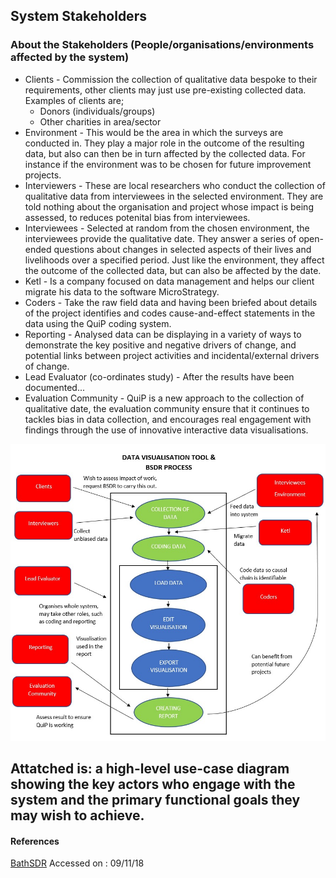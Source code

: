 ﻿## System Stakeholders

### About the Stakeholders (People/organisations/environments affected by the system)
- Clients - Commission the collection of qualitative data bespoke to their requirements, other clients may just use pre-existing collected data. Examples of clients are;
    - Donors (individuals/groups)
    - Other charities in area/sector
- Environment - This would be the area in which the surveys are conducted in. They play a major role in the outcome of the resulting data, but also can then be in turn affected by the collected data. For instance if the environment was to be chosen for future improvement projects. 
- Interviewers - These are local researchers who conduct the collection of qualitative data from interviewees in the selected environment. They are told nothing about the organisation and project whose impact is being assessed, to reduces potenital bias from interviewees.
- Interviewees - Selected at random from the chosen environment, the interviewees provide the qualitative date. They answer a series of open-ended questions about changes in selected aspects of their lives and livelihoods over a specified period. Just like the environment, they affect the outcome of the collected data, but can also be affected by the date.
- Ketl - Is a company focused on data management and helps our client migrate his data to the software MicroStrategy.
- Coders - Take the raw field data and having been briefed about details of the project identifies and codes cause-and-effect statements in the data using the QuiP coding system.
- Reporting - Analysed data can be displaying in a variety of ways to demonstrate the key positive and negative drivers of change, and potential links between project activities and incidental/external drivers of change.
- Lead Evaluator (co-ordinates study) - After the results have been documented... 
- Evaluation Community - QuiP is a new approach to the collection of qualitative date, the evaluation community ensure that it continues to tackles bias in data collection, and encourages real engagement with findings through the use of innovative interactive data visualisations.


![high-level use-case diagram](usecase.jpg)

Attatched is: a high-level use-case diagram showing the key actors who engage with the system and the primary functional goals they may wish to achieve.
-----


#### References

[BathSDR](http://bathsdr.org/)
Accessed on : 09/11/18